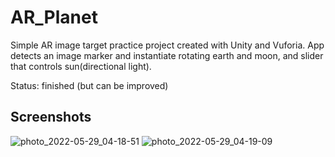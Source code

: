 # AR_Planet

Simple AR image target practice project created with Unity and Vuforia.
App detects an image marker and instantiate rotating earth and moon, and slider that controls sun(directional light).

Status: finished (but can be improved)

## Screenshots

![photo_2022-05-29_04-18-51](https://user-images.githubusercontent.com/18578253/170848017-34d9b09c-6fdc-4186-a006-7f74d572c706.jpg)
![photo_2022-05-29_04-19-09](https://user-images.githubusercontent.com/18578253/170848018-8dcd9ede-fed2-4bc7-b88e-f2a13c25d54a.jpg)
